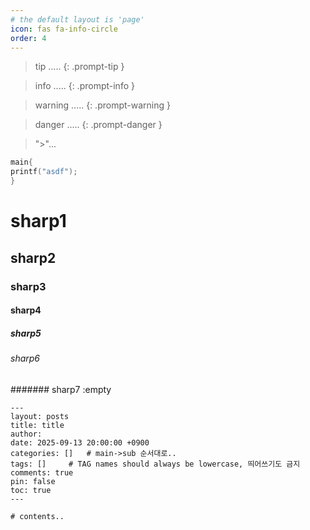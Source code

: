 ```yaml
---
# the default layout is 'page'
icon: fas fa-info-circle
order: 4
---
```


> tip .....
{: .prompt-tip }

> info .....
{: .prompt-info }

> warning .....
{: .prompt-warning }

> danger .....
{: .prompt-danger }

> ">"...

```c
main{
printf("asdf");
}
```
# sharp1
## sharp2
### sharp3
#### sharp4
##### sharp5
###### sharp6
####### sharp7  :empty

```code
---
layout: posts
title: title
author: 
date: 2025-09-13 20:00:00 +0900
categories: []   # main->sub 순서대로..
tags: []     # TAG names should always be lowercase, 띄어쓰기도 금지
comments: true
pin: false
toc: true
---

# contents..
```
